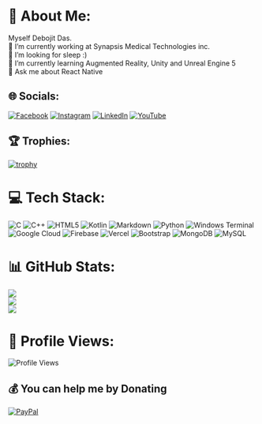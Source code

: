 # 💫 About Me:
Myself Debojit Das.<br>🔭 I’m currently working at Synapsis Medical Technologies inc.<br>🤝 I’m looking for sleep :)<br>🌱 I’m currently learning Augmented Reality, Unity and Unreal Engine 5<br>💬 Ask me about React Native


## 🌐 Socials:
[![Facebook](https://img.shields.io/badge/Facebook-%231877F2.svg?logo=Facebook&logoColor=white)](https://www.facebook.com/profile.php?id=61557269343567) [![Instagram](https://img.shields.io/badge/Instagram-%23E4405F.svg?logo=Instagram&logoColor=white)](https://instagram.com/deb.o.jit) [![LinkedIn](https://img.shields.io/badge/LinkedIn-%230077B5.svg?logo=linkedin&logoColor=white)](https://linkedin.com/in/DebojitDas2003) [![YouTube](https://img.shields.io/badge/YouTube-%23FF0000.svg?logo=YouTube&logoColor=white)](https://www.youtube.com/@Debojit-Das-2003) 

## 🏆 Trophies:
[![trophy](https://github-profile-trophy.vercel.app/?username=debojitdas2003&theme=darkhub)](https://github.com/ryo-ma/github-profile-trophy)

# 💻 Tech Stack:
![C](https://img.shields.io/badge/c-%2300599C.svg?style=for-the-badge&logo=c&logoColor=white) ![C++](https://img.shields.io/badge/c++-%2300599C.svg?style=for-the-badge&logo=c%2B%2B&logoColor=white) ![HTML5](https://img.shields.io/badge/html5-%23E34F26.svg?style=for-the-badge&logo=html5&logoColor=white) ![Kotlin](https://img.shields.io/badge/kotlin-%237F52FF.svg?style=for-the-badge&logo=kotlin&logoColor=white) ![Markdown](https://img.shields.io/badge/markdown-%23000000.svg?style=for-the-badge&logo=markdown&logoColor=white) ![Python](https://img.shields.io/badge/python-3670A0?style=for-the-badge&logo=python&logoColor=ffdd54) ![Windows Terminal](https://img.shields.io/badge/Windows%20Terminal-%234D4D4D.svg?style=for-the-badge&logo=windows-terminal&logoColor=white) ![Google Cloud](https://img.shields.io/badge/GoogleCloud-%234285F4.svg?style=for-the-badge&logo=google-cloud&logoColor=white) ![Firebase](https://img.shields.io/badge/firebase-%23039BE5.svg?style=for-the-badge&logo=firebase) ![Vercel](https://img.shields.io/badge/vercel-%23000000.svg?style=for-the-badge&logo=vercel&logoColor=white) ![Bootstrap](https://img.shields.io/badge/bootstrap-%238511FA.svg?style=for-the-badge&logo=bootstrap&logoColor=white) ![MongoDB](https://img.shields.io/badge/MongoDB-%234ea94b.svg?style=for-the-badge&logo=mongodb&logoColor=white) ![MySQL](https://img.shields.io/badge/mysql-%2300000f.svg?style=for-the-badge&logo=mysql&logoColor=white) 
# 📊 GitHub Stats:
![](https://github-readme-stats.vercel.app/api?username=debojitdas2003&theme=dark&hide_border=false&include_all_commits=true&count_private=true)<br/>
![](https://github-readme-streak-stats.herokuapp.com/?user=debojitdas2003&theme=dark&hide_border=false)<br/>
![](https://github-readme-stats.vercel.app/api/top-langs/?username=debojitdas2003&theme=dark&hide_border=false&include_all_commits=true&count_private=true&layout=compact)

# 👀 Profile Views:
![Profile Views](https://profile-counter.glitch.me/debojitdas2003/count.svg)


  ## 💰 You can help me by Donating
  [![PayPal](https://img.shields.io/badge/PayPal-00457C?style=for-the-badge&logo=paypal&logoColor=white)](https://paypal.me/https://www.paypal.com/paypalme/DebojitDas2003) 

  
<!-- Proudly created with GPRM ( https://gprm.itsvg.in ) -->

